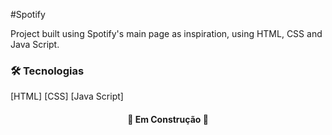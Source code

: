 #Spotify

Project built using Spotify's main page as inspiration, using HTML, CSS and Java Script.

### 🛠 Tecnologias
[HTML]
[CSS]
[Java Script]

<h4 align= "center"> 
  🚧  Em Construção  🚧
</h4> 
